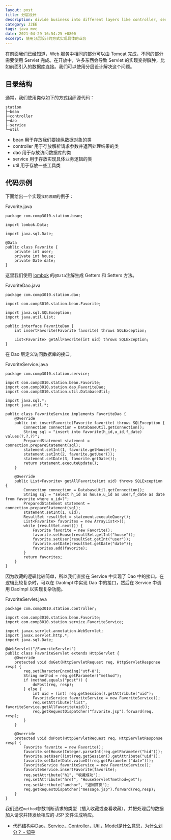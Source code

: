 ```yaml
---
layout: post
title: 分层设计
description: divide business into different layers like controller, service, dao
category: J2EE
tags: java mvc
date: 2021-04-29 16:54:25 +0800
excerpt: 使用分层设计的方式实现具体的业务
---
```


在前面我们已经知道，Web 服务中相同的部分可以由 Tomcat 完成，不同的部分需要使用 Servlet 完成。在开放中，许多东西会导致 Servlet 的实现变得臃肿，比如前面引入的数据库连接。我们可以使用分层设计解决这个问题。

## 目录结构

通常，我们使用类似如下的方式组织源代码：

```
station
├─bean
├─controller
├─dao
├─service
└─util
```

- bean 用于存放我们要操纵数据对象的类
- controller 用于存放解析请求参数并返回处理结果的类
- dao 用于存放访问数据库的类
- service 用于存放实现具体业务逻辑的类
- util 用于存放一些工具类

## 代码示例

下面给出一个实现`我的收藏`的例子：

Favorite.java

```
package com.comp3010.station.bean;

import lombok.Data;

import java.sql.Date;

@Data
public class Favorite {
    private int user;
    private int house;
    private Date date;
}
```

这里我们使用 [lombok](https://projectlombok.org/) 的`@Data`注解生成 Getters 和 Setters 方法。

FavoriteDao.java

```
package com.comp3010.station.dao;

import com.comp3010.station.bean.Favorite;

import java.sql.SQLException;
import java.util.List;

public interface FavoriteDao {
    int insertFavorite(Favorite favorite) throws SQLException;

    List<Favorite> getAllFavorite(int uid) throws SQLException;
}
```

在 Dao 层定义访问数据库的接口。

FavoriteService.java

```
package com.comp3010.station.service;

import com.comp3010.station.bean.Favorite;
import com.comp3010.station.dao.FavoriteDao;
import com.comp3010.station.util.DatabaseUtil;

import java.sql.*;
import java.util.*;

public class FavoriteService implements FavoriteDao {
    @Override
    public int insertFavorite(Favorite favorite) throws SQLException {
        Connection connection = DatabaseUtil.getConnection();
        String sql = "insert into favorite(h_id,u_id,f_date) values(?,?,?)";
        PreparedStatement statement = connection.prepareStatement(sql);
        statement.setInt(1, favorite.getHouse());
        statement.setInt(2, favorite.getUser());
        statement.setDate(3, favorite.getDate());
        return statement.executeUpdate();
    }

    @Override
    public List<Favorite> getAllFavorite(int uid) throws SQLException {
        Connection connection = DatabaseUtil.getConnection();
        String sql = "select h_id as house,u_id as user,f_date as date from favorite where u_id=?";
        PreparedStatement statement = connection.prepareStatement(sql);
        statement.setInt(1, uid);
        ResultSet resultSet = statement.executeQuery();
        List<Favorite> favorites = new ArrayList<>();
        while (resultSet.next()) {
            Favorite favorite = new Favorite();
            favorite.setHouse(resultSet.getInt("house"));
            favorite.setUser(resultSet.getInt("user"));
            favorite.setDate(resultSet.getDate("date"));
            favorites.add(favorite);
        }
        return favorites;
    }
}
```

因为收藏的逻辑比较简单，所以我们直接在 Service 中实现了 Dao 中的接口。在逻辑比较复杂时，可以在 DaoImpl 中实现 Dao 中的接口，然后在 Service 中调用 DaoImpl 以实现复杂功能。

FavoriteServlet.java

```
package com.comp3010.station.controller;

import com.comp3010.station.bean.Favorite;
import com.comp3010.station.service.FavoriteService;

import javax.servlet.annotation.WebServlet;
import javax.servlet.http.*;
import java.sql.Date;

@WebServlet("/FavoriteServlet")
public class FavoriteServlet extends HttpServlet {
    @Override
    protected void doGet(HttpServletRequest req, HttpServletResponse resp) {
        req.setCharacterEncoding("utf-8");
        String method = req.getParameter("method");
        if (method.equals("post")) {
            doPost(req, resp);
        } else {
            int uid = (int) req.getSession().getAttribute("uid");
            FavoriteService favoriteService = new FavoriteService();
            req.setAttribute("list", favoriteService.getAllFavorite(uid));
            req.getRequestDispatcher("favorite.jsp").forward(req, resp);
        }
    }

    @Override
    protected void doPost(HttpServletRequest req, HttpServletResponse resp) {
        Favorite favorite = new Favorite();
        favorite.setHouse(Integer.parseInt(req.getParameter("hid")));
        favorite.setUser((int)req.getSession().getAttribute("uid"));
        favorite.setDate(Date.valueOf(req.getParameter("date")));
        FavoriteService favoriteService = new FavoriteService();
        favoriteService.insertFavorite(favorite);
        req.setAttribute("h1", "收藏成功");
        req.setAttribute("href", "HouseServlet?method=get");
        req.setAttribute("anchor", "返回首页");
        req.getRequestDispatcher("message.jsp").forward(req,resp);
    }
}
```

我们通过`method`参数判断请求的类型（插入收藏或查看收藏），并把处理后的数据加入请求并转发给相应的 JSP 文件生成响应。

- [代码结构中Dao，Service，Controller，Util，Model是什么意思，为什么划分？ - 知乎](https://www.zhihu.com/question/58410621/answer/157049250)